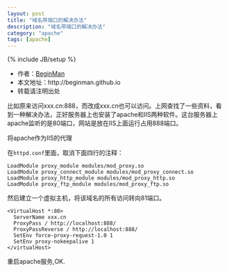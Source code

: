 ```yaml
---
layout: post
title: "域名带端口的解决办法"
description: "域名带端口的解决办法"
category: "apache"
tags: [apache]
---
```

{% include JB/setup %}
<ul>
    <li>作者：<a href="http://weibo.com/beginman" target="blank">BeginMan</a></li>
    <li>本文地址：http://beginman.github.io</li>
    <li>转载请注明出处</li>
</ul>
<p>比如原来访问xxx.cn:888，而改成xxx.cn也可以访问。上网查找了一些资料，看到一种解决办法，正好服务器上也安装了apache和IIS两种软件。这台服务器上apache监听的是80端口，网站是放在IIS上面运行占用888端口。</p>

<p>将apache作为IIS的代理</p>

<p>在<code>httpd.conf</code>里面，取消下面四行的注释：</p>

<pre><code>LoadModule proxy_module modules/mod_proxy.so 
LoadModule proxy_connect_module modules/mod_proxy_connect.so 
LoadModule proxy_http_module modules/mod_proxy_http.so 
LoadModule proxy_ftp_module modules/mod_proxy_ftp.so
</code></pre>

<p>然后建立一个虚拟主机，将该域名的所有访问转向81端口。</p>

<pre><code>&lt;VirtualHost *:80&gt;
  ServerName xxx.cn
  ProxyPass / http://localhost:888/
  ProxyPassReverse / http://localhost:888/
  SetEnv force-proxy-request-1.0 1
  SetEnv proxy-nokeepalive 1
&lt;/virtualHost&gt;
</code></pre>

<p>重启apache服务,OK.</p>
